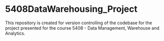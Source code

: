 # 5408DataWarehousing_Project
This repository is created for version controlling of the codebase for the project presented for the course 5408 - Data Management, Warehouse and Analytics. 
